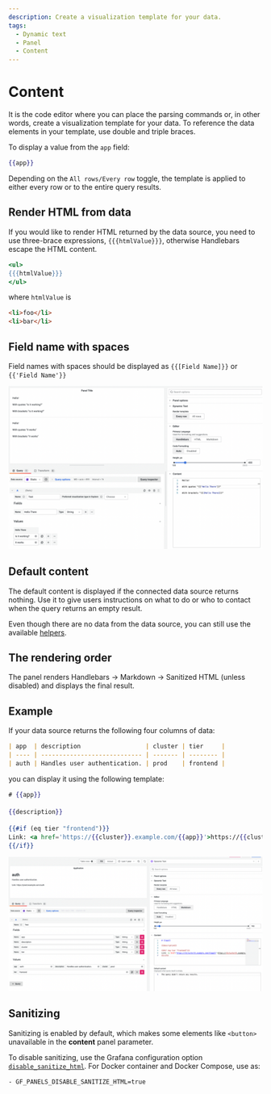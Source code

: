 ```yaml
---
description: Create a visualization template for your data.
tags:
  - Dynamic text
  - Panel
  - Content
---
```


# Content

It is the code editor where you can place the parsing commands or, in other words, create a visualization template for your data. To reference the data elements in your template, use double and triple braces.

To display a value from the `app` field:

```handlebars
{{app}}
```

Depending on the `All rows/Every row` toggle, the template is applied to either every row or to the entire query results.

## Render HTML from data

If you would like to render HTML returned by the data source, you need to use three-brace expressions, `{{{htmlValue}}}`, otherwise Handlebars escape the HTML content.

```handlebars
<ul>
{{{htmlValue}}}
</ul>
```

where `htmlValue` is

```html
<li>foo</li>
<li>bar</li>
```

## Field name with spaces

Field names with spaces should be displayed as `{{[Field Name]}}` or `{{'Field Name'}}`

![Fields](img/fields.png)

## Default content

The default content is displayed if the connected data source returns nothing. Use it to give users instructions on what to do or who to contact when the query returns an empty result.

Even though there are no data from the data source, you can still use the available [helpers](helpers).

## The rendering order

The panel renders Handlebars → Markdown → Sanitized HTML (unless disabled) and displays the final result.

## Example

If your data source returns the following four columns of data:

```md
| app  | description                  | cluster | tier     |
| ---- | ---------------------------- | ------- | -------- |
| auth | Handles user authentication. | prod    | frontend |
```

you can display it using the following template:

```handlebars
# {{app}}

{{description}}

{{#if (eq tier "frontend")}}
Link: <a href='https://{{cluster}}.example.com/{{app}}'>https://{{cluster}}.example.com/{{app}}</a>
{{/if}}
```

![Application](img/application.png)

## Sanitizing

Sanitizing is enabled by default, which makes some elements like `<button>` unavailable in the **content** panel parameter.

To disable sanitizing, use the Grafana configuration option [`disable_sanitize_html`](https://grafana.com/docs/grafana/latest/setup-grafana/configure-grafana/#disable_sanitize_html). For Docker container and Docker Compose, use as:

```bash
- GF_PANELS_DISABLE_SANITIZE_HTML=true
```

